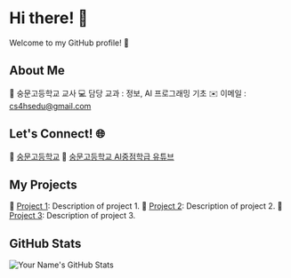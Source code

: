 # Hi there! 👋
Welcome to my GitHub profile! 🌟



## About Me
🏫 숭문고등학교 교사
💻 담당 교과 : 정보, AI 프로그래밍 기초 
✉️ 이메일 : cs4hsedu@gmail.com 



## Let's Connect! 🌐
🔗 [숭문고등학교](https://soongmoon.sen.hs.kr/)
🎥 [숭문고등학교 AI중점학급 유튜브](https://www.youtube.com/@soongmoonai_official)



## My Projects
📌 [Project 1](https://github.com/project1): Description of project 1.
📌 [Project 2](https://github.com/project2): Description of project 2.
📌 [Project 3](https://github.com/project3): Description of project 3.



## GitHub Stats
![Your Name's GitHub Stats](https://github-readme-stats.vercel.app/api?username=yourusername&show_icons=true&theme=dark)



